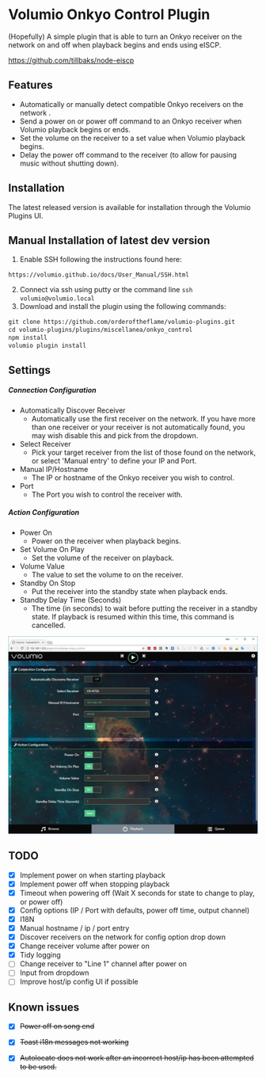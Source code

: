 #       Volumio Onkyo Control Plugin

(Hopefully) A simple plugin that is able to turn an Onkyo receiver on the network on and off when playback begins and ends using eISCP.

https://github.com/tillbaks/node-eiscp

## Features

- Automatically or manually detect compatible Onkyo receivers on the network .
- Send a power on or power off command to an Onkyo receiver when Volumio playback begins or ends.
- Set the volume on the receiver to a set value when Volumio playback begins.
- Delay the power off command to the receiver (to allow for pausing music without shutting down).

## Installation

The latest released version is available for installation through the Volumio Plugins UI.

## Manual Installation of latest dev version

1. Enable SSH following the instructions found here:
```
https://volumio.github.io/docs/User_Manual/SSH.html
```
2. Connect via ssh using putty or the command line ```ssh volumio@volumio.local```
3. Download and install the plugin using the following commands:
```
git clone https://github.com/orderoftheflame/volumio-plugins.git
cd volumio-plugins/plugins/miscellanea/onkyo_control
npm install
volumio plugin install
```
## Settings
##### Connection Configuration
- Automatically Discover Receiver
    - Automatically use the first receiver on the network. If you have more than one receiver or your receiver is not automatically found, you may wish disable this and pick from the dropdown.
- Select Receiver
    - Pick your target receiver from the list of those found on the network, or select 'Manual entry' to define your IP and Port.
- Manual IP/Hostname
    - The IP or hostname of the Onkyo receiver you wish to control.
- Port
    - The Port you wish to control the receiver with.
##### Action Configuration
- Power On
    - Power on the receiver when playback begins.
- Set Volume On Play
    - Set the volume of the receiver on playback.
- Volume Value
    - The value to set the volume to on the receiver.
- Standby On Stop
    - Put the receiver into the standby state when playback ends.
- Standby Delay Time (Seconds)
    - The time (in seconds) to wait before putting the receiver in a standby state. If playback is resumed within this time, this command is cancelled.


![Alt text](settings.jpg?raw=true "Settings and configuration")

## TODO

- [X] Implement power on when starting playback
- [X] Implement power off when stopping playback
- [X] Timeout when powering off (Wait X seconds for state to change to play, or power off)
- [X] Config options (IP / Port with defaults, power off time, output channel)
- [X] I18N
- [X] Manual hostname / ip / port entry
- [X] Discover receivers on the network for config option drop down
- [X] Change receiver volume after power on
- [X] Tidy logging
- [ ] Change receiver to "Line 1" channel after power on
- [ ] Input from dropdown
- [ ] Improve host/ip config UI if possible

## Known issues

- [X] ~~Power off on song end~~
- [X] ~~Toast i18n messages not working~~
- [X] ~~Autolocate does not work after an incorrect host/ip has been attempted to be used.~~










